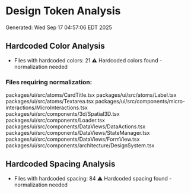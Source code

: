 # Design Token Analysis
Generated: Wed Sep 17 04:57:06 EDT 2025

## Hardcoded Color Analysis
- Files with hardcoded colors:       21
⚠️ Hardcoded colors found - normalization needed
### Files requiring normalization:
packages/ui/src/atoms/CardTitle.tsx
packages/ui/src/atoms/Label.tsx
packages/ui/src/atoms/Textarea.tsx
packages/ui/src/components/micro-interactions/MicroInteractions.tsx
packages/ui/src/components/3d/Spatial3D.tsx
packages/ui/src/components/Loader.tsx
packages/ui/src/components/DataViews/DataActions.tsx
packages/ui/src/components/DataViews/StateManager.tsx
packages/ui/src/components/DataViews/FormView.tsx
packages/ui/src/components/architecture/DesignSystem.tsx

## Hardcoded Spacing Analysis
- Files with hardcoded spacing:       84
⚠️ Hardcoded spacing found - normalization needed
